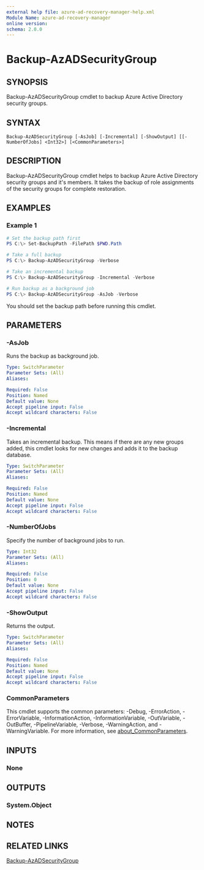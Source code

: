 ```yaml
---
external help file: azure-ad-recovery-manager-help.xml
Module Name: azure-ad-recovery-manager
online version:
schema: 2.0.0
---
```


# Backup-AzADSecurityGroup

## SYNOPSIS

Backup-AzADSecurityGroup cmdlet to backup Azure Active Directory security groups.

## SYNTAX

```text
Backup-AzADSecurityGroup [-AsJob] [-Incremental] [-ShowOutput] [[-NumberOfJobs] <Int32>] [<CommonParameters>]
```

## DESCRIPTION

Backup-AzADSecurityGroup cmdlet helps to backup Azure Active Directory security groups and it's members. It takes the backup of role assignments of the security groups for complete restoration.

## EXAMPLES

### Example 1

```powershell
# Set the backup path first
PS C:\> Set-BackupPath -FilePath $PWD.Path

# Take a full backup
PS C:\> Backup-AzADSecurityGroup -Verbose

# Take an incremental backup
PS C:\> Backup-AzADSecurityGroup -Incremental -Verbose

# Run backup as a background job
PS C:\> Backup-AzADSecurityGroup -AsJob -Verbose
```

You should set the backup path before running this cmdlet.

## PARAMETERS

### -AsJob

Runs the backup as background job.

```yaml
Type: SwitchParameter
Parameter Sets: (All)
Aliases:

Required: False
Position: Named
Default value: None
Accept pipeline input: False
Accept wildcard characters: False
```

### -Incremental

Takes an incremental backup. This means if there are any new groups added, this cmdlet looks for new changes and adds it to the backup database.

```yaml
Type: SwitchParameter
Parameter Sets: (All)
Aliases:

Required: False
Position: Named
Default value: None
Accept pipeline input: False
Accept wildcard characters: False
```

### -NumberOfJobs

Specify the number of background jobs to run.

```yaml
Type: Int32
Parameter Sets: (All)
Aliases:

Required: False
Position: 0
Default value: None
Accept pipeline input: False
Accept wildcard characters: False
```

### -ShowOutput

Returns the output.

```yaml
Type: SwitchParameter
Parameter Sets: (All)
Aliases:

Required: False
Position: Named
Default value: None
Accept pipeline input: False
Accept wildcard characters: False
```

### CommonParameters

This cmdlet supports the common parameters: -Debug, -ErrorAction, -ErrorVariable, -InformationAction, -InformationVariable, -OutVariable, -OutBuffer, -PipelineVariable, -Verbose, -WarningAction, and -WarningVariable. For more information, see [about_CommonParameters](http://go.microsoft.com/fwlink/?LinkID=113216).

## INPUTS

### None

## OUTPUTS

### System.Object

## NOTES

## RELATED LINKS

[Backup-AzADSecurityGroup](https://github.com/hkarthik7/azure-ad-recovery-manager/blob/main/src/docs/Backup-AzADSecurityGroup.md)